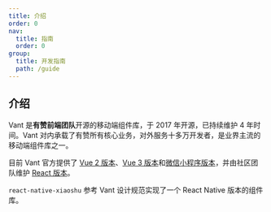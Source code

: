 ```yaml
---
title: 介绍
order: 0
nav:
  title: 指南
  order: 0
group:
  title: 开发指南
  path: /guide
---
```


## 介绍

Vant 是**有赞前端团队**开源的移动端组件库，于 2017 年开源，已持续维护 4 年时间。Vant 对内承载了有赞所有核心业务，对外服务十多万开发者，是业界主流的移动端组件库之一。

目前 Vant 官方提供了 [Vue 2 版本](https://vant-contrib.gitee.io/vant/)、[Vue 3 版本](https://vant-contrib.gitee.io/vant/v3/)和[微信小程序版本](https://vant-contrib.gitee.io/vant-weapp/#/home)，并由社区团队维护 [React 版本](https://github.com/mxdi9i7/vant-react)。

`react-native-xiaoshu` 参考 Vant 设计规范实现了一个 React Native 版本的组件库。
